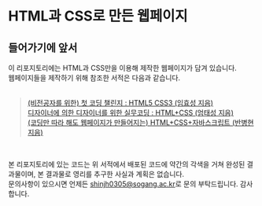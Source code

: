 HTML과 CSS로 만든 웹페이지
===========================
들어가기에 앞서
---------------------------
이 리포지토리에는 HTML과 CSS만을 이용해 제작한 웹페이지가 담겨 있습니다.<br>
웹페이지들을 제작하기 위해 참조한 서적은 다음과 같습니다.
<br><br>
> [(비전공자를 위한) 첫 코딩 챌린지 : HTML5 CSS3 (임효성 지음)](http://www.kyobobook.co.kr/product/detailViewKor.laf?ejkGb=KOR&mallGb=KOR&barcode=9791197149849&orderClick=LEa&Kc=)<br>
> [디자이너에 의한 디자이너를 위한 실무코딩 : HTML+CSS (엄태성 지음)](http://www.kyobobook.co.kr/product/detailViewKor.laf?ejkGb=KOR&mallGb=KOR&barcode=9791165920494&orderClick=LEa&Kc=)<br>
> [(코딩만 따라 해도 웹페이지가 만들어지는) HTML+CSS+자바스크립트 (반병현 지음)](http://www.kyobobook.co.kr/product/detailViewKor.laf?ejkGb=KOR&mallGb=KOR&barcode=9788970505367&orderClick=LEa&Kc=)<br>
<br>

본 리포지토리에 있는 코드는 위 서적에서 배포된 코드에 약간의 각색을 거쳐 완성된 결과물이며, 본 결과물로 영리를 추구한 사실과 계획은 없습니다.<br>
문의사항이 있으시면 언제든 <shinjh0305@sogang.ac.kr>로 문의 부탁드립니다. 감사합니다.
